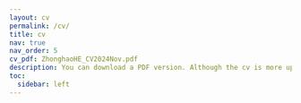 ```yaml
---
layout: cv
permalink: /cv/
title: cv
nav: true
nav_order: 5
cv_pdf: ZhonghaoHE_CV2024Nov.pdf
description: You can download a PDF version. Although the cv is more updated on this website. I intend to disclose the whole journey of mine here, however it may look winding and strange to others. I was from a humble background, but obviously that's not the end of story. I want to build, one honest work a time, and then one item in this page. In the end it's life worth living.
toc:
  sidebar: left
---
```

